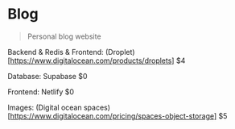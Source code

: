 # Blog

> Personal blog website

Backend & Redis & Frontend:
(Droplet)[https://www.digitalocean.com/products/droplets]
$4

Database:
Supabase
$0

Frontend:
Netlify
$0

Images:
(Digital ocean spaces)[https://www.digitalocean.com/pricing/spaces-object-storage]
$5
